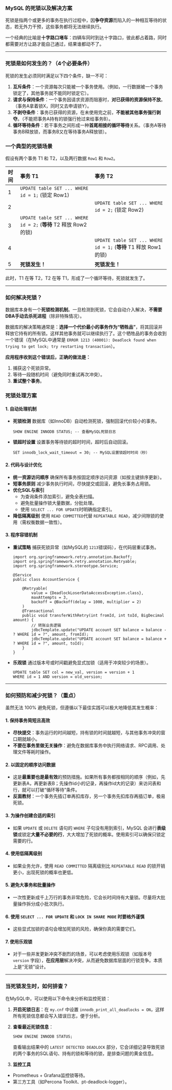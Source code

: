 ### MySQL 的死锁以及解决方案

死锁是指两个或更多的事务在执行过程中，因**争夺资源**而陷入的一种相互等待的状态，若无外力干预，这些事务都将无法继续执行。

一个经典的比喻是**十字路口堵车**：四辆车同时到达十字路口，彼此都占着路，同时都需要对方让路才能自己通过，结果谁都动不了。

---

### 死锁是如何发生的？（4个必要条件）

死锁的发生必须同时满足以下四个条件，缺一不可：

1.  **互斥条件**：一个资源每次只能被一个事务使用。（例如，一行数据被一个事务锁定了，其他事务就不能同时锁定它）。
2.  **请求与保持条件**：一个事务因请求资源而阻塞时，**对已获得的资源保持不放**。（事务A拿着锁X，同时又去申请锁Y）。
3.  **不剥夺条件**：事务已获得的资源，在未使用完之前，**不能被其他事务强行剥夺**。（不能把事务A持有的锁强行抢过来给事务B）。
4.  **循环等待条件**：若干事务之间形成一种**首尾相接的循环等待**关系。（事务A等待事务B释放锁，而事务B又在等待事务A释放锁）。

### 一个典型的死锁场景

假设有两个事务 T1 和 T2，以及两行数据 `Row1` 和 `Row2`。

| 时间 | 事务 T1                                                      | 事务 T2                                                      |
| :--- | :----------------------------------------------------------- | :----------------------------------------------------------- |
| 1    | `UPDATE table SET ... WHERE id = 1;` (锁定 Row1)             |                                                              |
| 2    |                                                              | `UPDATE table SET ... WHERE id = 2;` (锁定 Row2)             |
| 3    | `UPDATE table SET ... WHERE id = 2;` (**等待** T2 释放 Row2 的锁) |                                                              |
| 4    |                                                              | `UPDATE table SET ... WHERE id = 1;` (**等待** T1 释放 Row1 的锁) |
| 5    | **死锁发生！**                                               | **死锁发生！**                                               |

此时，T1 在等 T2，T2 在等 T1，形成了一个循环等待，死锁就发生了。

---

### 如何解决死锁？

数据库本身有一个**死锁检测机制**。一旦检测到死锁，它会自动介入解决，**不需要DBA手动去杀死进程**（除非特殊情况）。

数据库的解决策略通常是：**选择一个代价最小的事务作为“牺牲品”**，将其回滚并释放它持有的所有锁。这样其他事务就可以继续执行了。这个牺牲品的事务会收到一个错误（在MySQL中通常是 `ERROR 1213 (40001): Deadlock found when trying to get lock; try restarting transaction`）。

**应用程序收到这个错误后，正确的做法是：**
1.  捕获这个死锁异常。
2.  等待一段随机时间（避免同时重试再次冲突）。
3.  **重试整个事务**。

### **死锁处理方案**

#### **1. 自动处理机制**

* **死锁检测**
  数据库（如InnoDB）自动检测死锁，强制回滚代价较小的事务。

  ```
  SHOW ENGINE INNODB STATUS; -- 查看MySQL死锁日志
  ```

* **锁超时设置**
  设置事务等待锁的超时时间，超时后自动回滚。

  ```
  SET innodb_lock_wait_timeout = 30; -- MySQL设置锁超时时间（秒）
  ```

#### **2. 代码与设计优化**

* **统一资源访问顺序**
  确保所有事务按固定顺序访问资源（如按主键排序更新）。
* **短事务原则**
  减少事务执行时间，尽快提交或回滚，避免长事务占用锁。
* **优化SQL与索引**
  * 为查询条件添加索引，避免全表扫描。
  * 避免批量操作锁大量数据，分批处理。
  * 使用 `SELECT ... FOR UPDATE`时明确指定索引。
* **降低隔离级别**
  使用 `READ COMMITTED`代替 `REPEATABLE READ`，减少间隙锁的使用（需权衡数据一致性）。

#### **3. 程序容错机制**

* **重试策略**
  捕获死锁异常（如MySQL的 `1213`错误码），在代码层重试事务。

  ```
  import org.springframework.retry.annotation.Backoff;
  import org.springframework.retry.annotation.Retryable;
  import org.springframework.stereotype.Service;
  
  @Service
  public class AccountService {
  
      @Retryable(
          value = {DeadlockLoserDataAccessException.class}, 
          maxAttempts = 3, 
          backoff = @Backoff(delay = 1000, multiplier = 2)
      )
      @Transactional
      public void transferWithRetry(int fromId, int toId, BigDecimal amount) {
          // 转账业务逻辑
          jdbcTemplate.update("UPDATE account SET balance = balance - ? WHERE id = ?", amount, fromId);
          jdbcTemplate.update("UPDATE account SET balance = balance + ? WHERE id = ?", amount, toId);
      }
  }
  ```

* **乐观锁**
  通过版本号或时间戳避免显式加锁（适用于冲突较少的场景）。

  ```
  UPDATE table SET col = new_val, version = version + 1 
  WHERE id = 1 AND version = old_version;
  ```

---

### 如何预防和减少死锁？（重点）

虽然无法 100% 避免死锁，但遵循以下最佳实践可以极大地降低其发生概率：

#### 1. 保持事务简短且高效
   - **尽快提交**：事务运行的时间越短，持有锁的时间就越短，与其他事务冲突的窗口期就越小。
   - **不要在事务里做无关操作**：避免在数据库事务中执行网络请求、RPC调用、处理文件等耗时操作。

#### 2. 以固定的顺序访问数据
   - 这是**最重要也是最有效**的预防措施。如果所有事务都按相同的顺序（例如，先更新表A，再更新表B；先操作id小的记录，再操作id大的记录）来访问表和行，就可以打破“循环等待”条件。
   - **反面教材**：一个事务先插订单再扣库存，另一个事务先扣库存再插订单，极易死锁。

#### 3. 为操作创建合适的索引
   - 如果 `UPDATE` 或 `DELETE` 语句的 `WHERE` 子句没有用到索引，MySQL 会进行**表级锁**或锁定**大量不必要的行**，大大增加了死锁的概率。使用索引可以确保只锁定需要的行。

#### 4. 使用低隔离级别
   - 如果业务允许，使用 `READ COMMITTED` 隔离级别比 `REPEATABLE READ` 的锁开销更小，出现死锁的概率也更低。

#### 5. 避免大事务和批量操作
   - 一次性更新成千上万行的事务非常危险，它会长时间持有大量锁。尽量将大批量操作拆分成小批次执行。

#### 6. 使用 `SELECT ... FOR UPDATE` 和 `LOCK IN SHARE MODE` 时要格外谨慎
   - 这些显式加锁的语句会增加死锁的风险，确保你真的需要它们。

#### 7. 使用乐观锁
   - 对于一些并发更新冲突不剧烈的场景，可以考虑使用乐观锁（如版本号 `version` 字段），**在应用层**解决冲突，从而避免数据库层面的行锁竞争。本质上是“无锁”设计。

---

### 当死锁发生时，如何排查？

在MySQL中，可以使用以下命令来分析和监控死锁：

1.  **开启死锁日志**：在 `my.cnf` 中设置 `innodb_print_all_deadlocks = ON`，这样所有死锁信息都会写入错误日志，便于分析。
2.  **查看最近死锁信息**：
    ```sql
    SHOW ENGINE INNODB STATUS;
    ```
    查看输出结果中的 `LATEST DETECTED DEADLOCK` 部分，它会详细记录导致死锁的两个事务的SQL语句、持有的锁和等待的锁，是排查问题的黄金信息。

3. **监控工具**

* Prometheus + Grafana监控锁等待。
* 第三方工具（如Percona Toolkit、pt-deadlock-logger）。